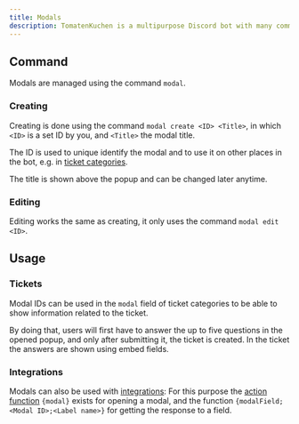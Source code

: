 ```yaml
---
title: Modals
description: TomatenKuchen is a multipurpose Discord bot with many common and innovative features for your server. Modals ("Forms") allow you to request information from users, e.g. in tickets, using popups in Discord.
---
```


## Command

Modals are managed using the command `modal`.

### Creating

Creating is done using the command `modal create <ID> <Title>`, in which `<ID>` is a set ID by you, and `<Title>` the modal title.

The ID is used to unique identify the modal and to use it on other places in the bot, e.g. in [ticket categories](/ticket/general).

The title is shown above the popup and can be changed later anytime.

### Editing

Editing works the same as creating, it only uses the command `modal edit <ID>`.

## Usage

### Tickets

Modal IDs can be used in the `modal` field of ticket categories to be able to show information related to the ticket.

By doing that, users will first have to answer the up to five questions in the opened popup, and only after submitting it, the ticket is created.
In the ticket the answers are shown using embed fields.

### Integrations

Modals can also be used with [integrations](/integrations): For this purpose the [action function](/functions/misc) `{modal}` exists for opening a modal, and the function `{modalField;<Modal ID>;<Label name>}` for getting the response to a field.
